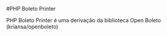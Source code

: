 #PHP Boleto Printer

PHP Boleto Printer é uma derivação da biblioteca Open Boleto (kriansa/openboleto)
